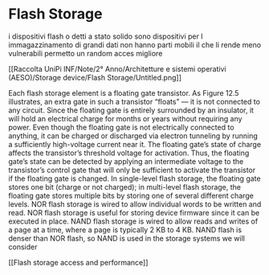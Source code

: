 # Flash Storage

i dispositivi flash o detti a stato solido sono dispositivi per l immagazzinamento di grandi dati non hanno parti mobili  il che li rende meno vulnerabili permetto un random acces migliore

[[Raccolta UniPi INF/Note/2° Anno/Architetture e sistemi operativi (AESO)/Storage device/Flash Storage/Untitled.png]]

Each flash storage element is a floating gate transistor. As Figure 12.5 illustrates, an extra
gate in such a transistor “floats” — it is not connected to any circuit. Since the floating gate
is entirely surrounded by an insulator, it will hold an electrical charge for months or years
without requiring any power. Even though the floating gate is not electrically connected to
anything, it can be charged or discharged via electron tunneling by running a sufficiently
high-voltage current near it. The floating gate’s state of charge affects the transistor’s
threshold voltage for activation. Thus, the floating gate’s state can be detected by applying
an intermediate voltage to the transistor’s control gate that will only be sufficient to activate
the transistor if the floating gate is changed.
In single-level flash storage, the floating gate stores one bit (charge or not charged); in
multi-level flash storage, the floating gate stores multiple bits by storing one of several
different charge levels.
NOR flash storage is wired to allow individual words to be written and read. NOR flash
storage is useful for storing device firmware since it can be executed in place. NAND flash
storage is wired to allow reads and writes of a page at a time, where a page is typically 2
KB to 4 KB. NAND flash is denser than NOR flash, so NAND is used in the storage
systems we will consider

[[Flash storage access and performance]]
